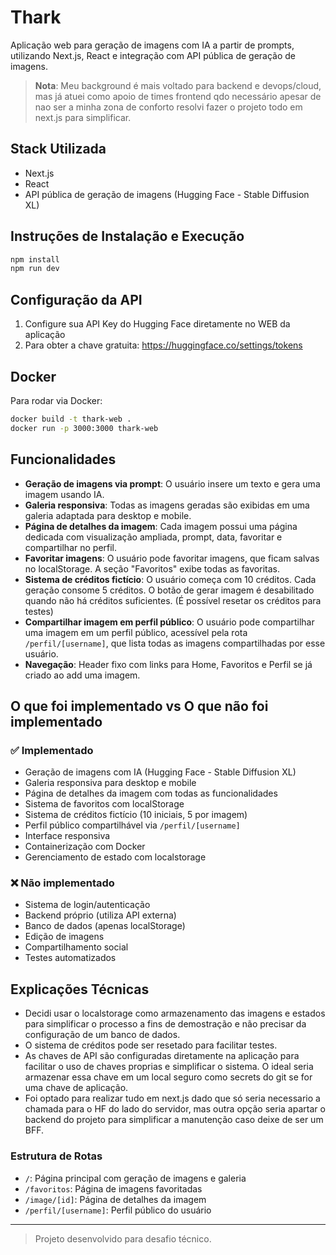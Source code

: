 # Thark

Aplicação web para geração de imagens com IA a partir de prompts, utilizando Next.js, React e integração com API pública de geração de imagens.

> **Nota**: Meu background é mais voltado para backend e devops/cloud, mas já atuei como apoio de times frontend qdo necessário apesar de nao ser a minha zona de conforto resolvi fazer o projeto todo em next.js para simplificar.


## Stack Utilizada
- Next.js
- React
- API pública de geração de imagens (Hugging Face - Stable Diffusion XL)

## Instruções de Instalação e Execução

```bash
npm install
npm run dev
```

## Configuração da API

1. Configure sua API Key do Hugging Face diretamente no WEB da aplicação
2. Para obter a chave gratuita: https://huggingface.co/settings/tokens

## Docker

Para rodar via Docker:
```bash
docker build -t thark-web .
docker run -p 3000:3000 thark-web
```

## Funcionalidades
- **Geração de imagens via prompt**: O usuário insere um texto e gera uma imagem usando IA.
- **Galeria responsiva**: Todas as imagens geradas são exibidas em uma galeria adaptada para desktop e mobile.
- **Página de detalhes da imagem**: Cada imagem possui uma página dedicada com visualização ampliada, prompt, data, favoritar e compartilhar no perfil.
- **Favoritar imagens**: O usuário pode favoritar imagens, que ficam salvas no localStorage. A seção "Favoritos" exibe todas as favoritas.
- **Sistema de créditos fictício**: O usuário começa com 10 créditos. Cada geração consome 5 créditos. O botão de gerar imagem é desabilitado quando não há créditos suficientes. (É possível resetar os créditos para testes)
- **Compartilhar imagem em perfil público**: O usuário pode compartilhar uma imagem em um perfil público, acessível pela rota `/perfil/[username]`, que lista todas as imagens compartilhadas por esse usuário.
- **Navegação**: Header fixo com links para Home,  Favoritos e Perfil se já criado ao add uma imagem.

## O que foi implementado vs O que não foi implementado

### ✅ Implementado
- Geração de imagens com IA (Hugging Face - Stable Diffusion XL)
- Galeria responsiva para desktop e mobile
- Página de detalhes da imagem com todas as funcionalidades
- Sistema de favoritos com localStorage
- Sistema de créditos fictício (10 iniciais, 5 por imagem)
- Perfil público compartilhável via `/perfil/[username]`
- Interface responsiva
- Containerização com Docker
- Gerenciamento de estado com localstorage

### ❌ Não implementado
- Sistema de login/autenticação
- Backend próprio (utiliza API externa)
- Banco de dados (apenas localStorage)
- Edição de imagens
- Compartilhamento social
- Testes automatizados

## Explicações Técnicas

- Decidi usar o localstorage como armazenamento das imagens e estados para simplificar o processo a fins de demostração e não precisar da configuração de um banco de dados.
- O sistema de créditos pode ser resetado para facilitar testes.
- As chaves de API são configuradas diretamente na aplicação para facilitar o uso de chaves proprias e simplificar o sistema. O ideal seria armazenar essa chave em um local seguro como secrets do git se for uma chave de aplicação.
- Foi optado para realizar tudo em next.js dado que só seria necessario a chamada para o HF do lado do servidor, mas outra opção seria apartar o backend do projeto para simplificar a manutenção caso deixe de ser um BFF.

### Estrutura de Rotas
- `/`: Página principal com geração de imagens e galeria
- `/favoritos`: Página de imagens favoritadas
- `/image/[id]`: Página de detalhes da imagem
- `/perfil/[username]`: Perfil público do usuário
---

> Projeto desenvolvido para desafio técnico.
